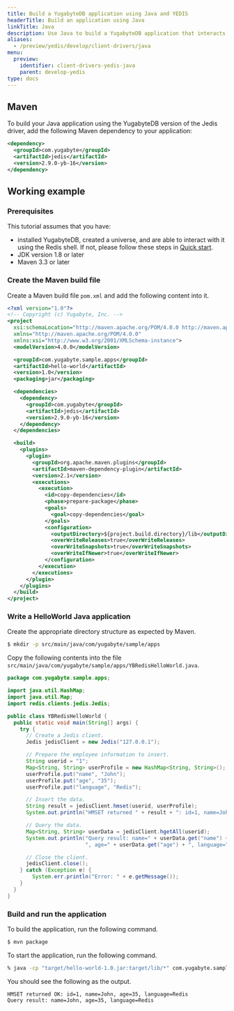 ```yaml
---
title: Build a YugabyteDB application using Java and YEDIS
headerTitle: Build an application using Java
linkTitle: Java
description: Use Java to build a YugabyteDB application that interacts with YEDIS
aliases:
  - /preview/yedis/develop/client-drivers/java
menu:
  preview:
    identifier: client-drivers-yedis-java
    parent: develop-yedis
type: docs
---
```


## Maven

To build your Java application using the YugabyteDB version of the Jedis driver, add the following Maven dependency to your application:

```xml
<dependency>
  <groupId>com.yugabyte</groupId>
  <artifactId>jedis</artifactId>
  <version>2.9.0-yb-16</version>
</dependency>
```

## Working example

### Prerequisites

This tutorial assumes that you have:

- installed YugabyteDB, created a universe, and are able to interact with it using the Redis shell. If not, please follow these steps in [Quick start](../../../../quick-start/).
- JDK version 1.8 or later
- Maven 3.3 or later

### Create the Maven build file

Create a Maven build file `pom.xml` and add the following content into it.

```xml
<?xml version="1.0"?>
<!-- Copyright (c) Yugabyte, Inc. -->
<project
  xsi:schemaLocation="http://maven.apache.org/POM/4.0.0 http://maven.apache.org/xsd/maven-4.0.0.xsd"
  xmlns="http://maven.apache.org/POM/4.0.0"
  xmlns:xsi="http://www.w3.org/2001/XMLSchema-instance">
  <modelVersion>4.0.0</modelVersion>

  <groupId>com.yugabyte.sample.apps</groupId>
  <artifactId>hello-world</artifactId>
  <version>1.0</version>
  <packaging>jar</packaging>

  <dependencies>
    <dependency>
      <groupId>com.yugabyte</groupId>
      <artifactId>jedis</artifactId>
      <version>2.9.0-yb-16</version>
    </dependency>
  </dependencies>

  <build>
    <plugins>
      <plugin>
        <groupId>org.apache.maven.plugins</groupId>
        <artifactId>maven-dependency-plugin</artifactId>
        <version>2.1</version>
        <executions>
          <execution>
            <id>copy-dependencies</id>
            <phase>prepare-package</phase>
            <goals>
              <goal>copy-dependencies</goal>
            </goals>
            <configuration>
              <outputDirectory>${project.build.directory}/lib</outputDirectory>
              <overWriteReleases>true</overWriteReleases>
              <overWriteSnapshots>true</overWriteSnapshots>
              <overWriteIfNewer>true</overWriteIfNewer>
            </configuration>
          </execution>
        </executions>
      </plugin>
    </plugins>
  </build>
</project>
```

### Write a HelloWorld Java application

Create the appropriate directory structure as expected by Maven.

```sh
$ mkdir -p src/main/java/com/yugabyte/sample/apps
```

Copy the following contents into the file `src/main/java/com/yugabyte/sample/apps/YBRedisHelloWorld.java`.

```java
package com.yugabyte.sample.apps;

import java.util.HashMap;
import java.util.Map;
import redis.clients.jedis.Jedis;

public class YBRedisHelloWorld {
  public static void main(String[] args) {
    try {
      // Create a Jedis client.
      Jedis jedisClient = new Jedis("127.0.0.1");

      // Prepare the employee information to insert.
      String userid = "1";
      Map<String, String> userProfile = new HashMap<String, String>();
      userProfile.put("name", "John");
      userProfile.put("age", "35");
      userProfile.put("language", "Redis");

      // Insert the data.
      String result = jedisClient.hmset(userid, userProfile);
      System.out.println("HMSET returned " + result + ": id=1, name=John, age=35, language=Redis");

      // Query the data.
      Map<String, String> userData = jedisClient.hgetAll(userid);
      System.out.println("Query result: name=" + userData.get("name") +
                         ", age=" + userData.get("age") + ", language=" + userData.get("language"));

      // Close the client.
      jedisClient.close();
    } catch (Exception e) {
        System.err.println("Error: " + e.getMessage());
    }
  }
}
```

### Build and run the application

To build the application, run the following command.

```sh
$ mvn package
```

To start the application, run the following command.

```sh
% java -cp "target/hello-world-1.0.jar:target/lib/*" com.yugabyte.sample.apps.YBRedisHelloWorld
```

You should see the following as the output.

```
HMSET returned OK: id=1, name=John, age=35, language=Redis
Query result: name=John, age=35, language=Redis
```
